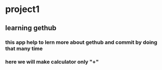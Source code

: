 # project1
## learning gethub
### this app help to lern more about gethub and commit by doing that many time
### here we will make calculator only "+"

